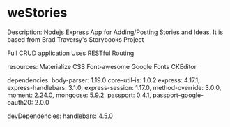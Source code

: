 # weStories

Description:
Nodejs Express App for Adding/Posting Stories and Ideas. It is based from
Brad Traversy's Storybooks Project

Full CRUD application
Uses RESTful Routing

resources:
Materialize CSS
Font-awesome
Google Fonts
CKEditor


dependencies: 
    body-parser: 1.19.0
    core-util-is: 1.0.2
    express: 4.17.1,
    express-handlebars: 3.1.0,
    express-session: 1.17.0,
    method-override: 3.0.0,
    moment: 2.24.0,
    mongoose: 5.9.2,
    passport: 0.4.1,
    passport-google-oauth20: 2.0.0

devDependencies: 
    handlebars: 4.5.0
  
